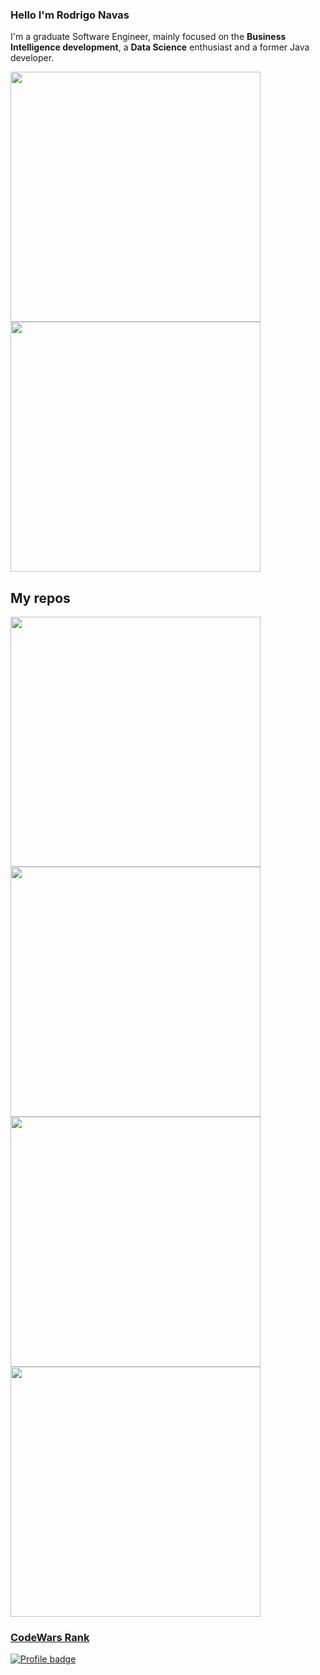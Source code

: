 ### Hello I'm Rodrigo Navas
I'm a graduate Software Engineer, mainly focused on the **Business Intelligence development**, a **Data Science** enthusiast and a former Java developer.

<p align="left">
  <a href="https://github.com/anuraghazra/github-readme-stats">
    <img width = "400" src="https://github-readme-stats.vercel.app/api?username=rodrigonavas&card_height=300&count_private=true&show_icons=true&theme=prussian" />
  </a>
  <a href="https://github.com/anuraghazra/convoychat">
    <img width = "400" src="https://github-readme-stats.vercel.app/api/top-langs/?username=rodrigonavas&card_height=300&hide=css,html&langs_count=10&theme=prussian&layout=compact" />
  </a>
</p>

## My repos

<p align="left" >  
  <a href="https://github.com/rodrigonavas/intelligence-agency"><img align = "top" width= "400" src="https://github-readme-stats.vercel.app/api/pin/?username=rodrigonavas&repo=intelligence-agency&hide=html&langs_count=4&layout=compact&theme=prussian">
  <a href="https://github.com/rodrigonavas/statistics-and-calculus"><img align = "top" width= "400" src="https://github-readme-stats.vercel.app/api/pin/?username=rodrigonavas&repo=statistics-and-calculus&langs_count=4&layout=compact&theme=prussian ">
  <a href="https://github.com/rodrigonavas/Arbol-de-decision-sklearn"><img align = "top" width= "400" src="https://github-readme-stats.vercel.app/api/pin/?username=rodrigonavas&&repo=Arbol-de-decision-sklearn&langs_count=4&layout=compact&theme=prussian">
  <a href="https://github.com/rodrigonavas/orange-economy-stats"><img align = "top" width= "400" src="https://github-readme-stats.vercel.app/api/pin/?username=rodrigonavas&repo=orange-economy-stats&langs_count=4&layout=compact&theme=prussian">
  
</p>    

### CodeWars Rank
[![Profile badge](https://www.codewars.com/users/rodrigonavas/badges/large)](https://www.codewars.com/users/rodrigonavas)


<!--
**rodrigonavas/rodrigonavas** is a ✨ _special_ ✨ repository because its `README.md` (this file) appears on your GitHub profile.
Here are some ideas to get you started:

- 🔭 I’m currently working on ...
- 🌱 I’m currently learning ...
- 👯 I’m looking to collaborate on ...
- 🤔 I’m looking for help with ...
- 💬 Ask me about ...
- 📫 How to reach me: ...
- 😄 Pronouns: ...
- ⚡ Fun fact: ...
-->
